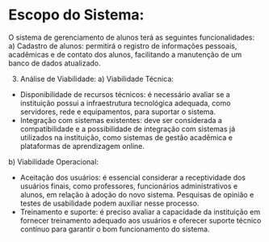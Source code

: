 # Escopo do Sistema:

O sistema de gerenciamento de alunos terá as seguintes funcionalidades: 
a) Cadastro de alunos: permitirá o registro de informações pessoais, acadêmicas e de contato dos alunos, facilitando a manutenção de um banco de dados atualizado. 

3. Análise de Viabilidade: 
a) Viabilidade Técnica: 

- Disponibilidade de recursos técnicos: é necessário avaliar se a instituição possui a infraestrutura tecnológica adequada, como servidores,
rede e equipamentos, para suportar o sistema. 
- Integração com sistemas existentes: deve ser considerada a compatibilidade e a possibilidade de integração com sistemas já utilizados na instituição,
como sistemas de gestão acadêmica e plataformas de aprendizagem online. 

b) Viabilidade Operacional: 
- Aceitação dos usuários: é essencial considerar a receptividade dos usuários finais, como professores,
funcionários administrativos e alunos, em relação à adoção do novo sistema. Pesquisas de opinião e testes de usabilidade podem auxiliar nesse processo. 
- Treinamento e suporte: é preciso avaliar a capacidade da instituição em fornecer treinamento adequado aos usuários 
e oferecer suporte técnico contínuo para garantir o bom funcionamento do sistema. 
